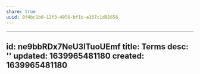 ```yaml
---
share: true
uuid: 8f4bc1b0-12f3-4956-bf1b-a167c1d91656
---
```

---
id: ne9bbRDx7NeU3lTuoUEmf
title: Terms
desc: ''
updated: 1639965481180
created: 1639965481180
---

